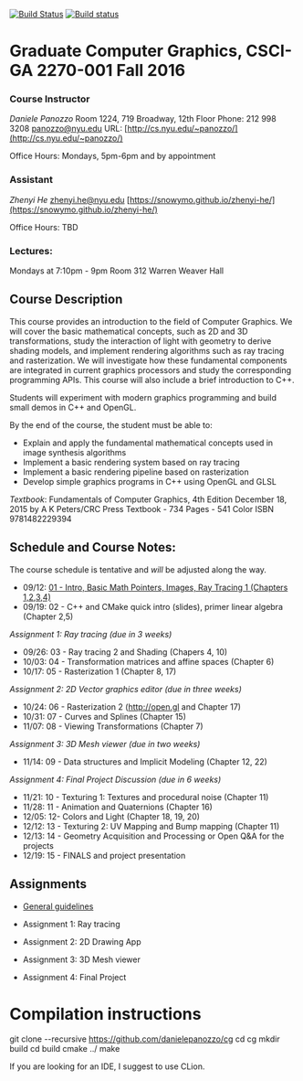 [![Build Status](https://travis-ci.org/danielepanozzo/cg.svg?branch=master)](https://travis-ci.org/danielepanozzo/cg)
[![Build status](https://ci.appveyor.com/api/projects/status/3b1dti4xig8i3c4a?svg=true)](https://ci.appveyor.com/project/danielepanozzo/cg)

# Graduate Computer Graphics, CSCI-GA 2270-001 Fall 2016

### Course Instructor
*Daniele Panozzo*
Room 1224, 719 Broadway, 12th Floor
Phone: 212 998 3208
[panozzo@nyu.edu](mailto:panozzo@nyu.edu)
URL: [http://cs.nyu.edu/~panozzo/](http://cs.nyu.edu/~panozzo/)

Office Hours: Mondays, 5pm-6pm and by appointment

### Assistant
*Zhenyi He*
[zhenyi.he@nyu.edu](mailto:zhenyi.he@nyu.edu)
[https://snowymo.github.io/zhenyi-he/](https://snowymo.github.io/zhenyi-he/)

Office Hours: TBD

### Lectures:
Mondays at 7:10pm - 9pm
Room 312 Warren Weaver Hall

## Course Description

This course provides an introduction to the field of Computer Graphics. We will cover the basic mathematical concepts, such as 2D and 3D transformations, study the interaction of light with geometry to derive  shading models, and implement rendering algorithms such as ray tracing and rasterization. We will investigate how these fundamental components are integrated in current graphics processors and study the corresponding programming APIs. This course will also include a brief introduction to C++.

Students will experiment with modern graphics programming and build small demos in C++ and OpenGL.

By the end of the course, the student must be able to:

* Explain and apply the fundamental mathematical concepts used in  image synthesis algorithms
* Implement a basic rendering system based on ray tracing
* Implement a basic rendering pipeline based on rasterization
* Develop simple graphics programs in C++ using OpenGL and GLSL

*Textbook*:
Fundamentals of Computer Graphics, 4th Edition
December 18, 2015 by A K Peters/CRC Press
Textbook - 734 Pages - 541 Color
ISBN 9781482229394

## Schedule and Course Notes:

The course schedule is tentative and *will* be adjusted along the way.

* 09/12: [01 - Intro, Basic Math Pointers, Images, Ray Tracing 1 (Chapters 1,2,3,4)](https://www.dropbox.com/s/mfo2z16b5y7c8dr/01%20-%20Introduction.pdf?dl=0)
* 09/19: 02 - C++ and CMake quick intro (slides), primer linear algebra (Chapter 2,5)

*Assignment 1: Ray tracing (due in 3 weeks)*

* 09/26: 03 - Ray tracing 2 and Shading (Chapers 4, 10)
* 10/03: 04 - Transformation matrices and affine spaces (Chapter 6)
* 10/17: 05 - Rasterization 1 (Chapter 8, 17)

*Assignment 2: 2D Vector graphics editor (due in three weeks)*

* 10/24: 06 - Rasterization 2 (http://open.gl and Chapter 17)
* 10/31: 07 - Curves and Splines (Chapter 15)
* 11/07: 08 - Viewing Transformations (Chapter 7)

*Assignment 3: 3D Mesh viewer (due in two weeks)*

* 11/14: 09 - Data structures and Implicit Modeling (Chapter 12, 22)

*Assignment 4: Final Project Discussion (due in 6 weeks)*

* 11/21: 10 - Texturing 1: Textures and procedural noise (Chapter 11)
* 11/28: 11 - Animation and Quaternions (Chapter 16)
* 12/05: 12- Colors and Light (Chapter 18, 19, 20)
* 12/12: 13 - Texturing 2: UV Mapping and Bump mapping (Chapter 11)
* 12/13: 14 - Geometry Acquisition and Processing or Open Q&A for the projects
* 12/19: 15 - FINALS and project presentation

## Assignments

* [General guidelines](https://www.dropbox.com/s/m147gp5n8q0v15i/generalrules.pdf?dl=0)

* Assignment 1: Ray tracing

* Assignment 2: 2D Drawing App

* Assignment 3: 3D Mesh viewer

* Assignment 4: Final Project

# Compilation instructions

git clone --recursive https://github.com/danielepanozzo/cg
cd cg
mkdir build
cd build
cmake ../
make

If you are looking for an IDE, I suggest to use CLion.
